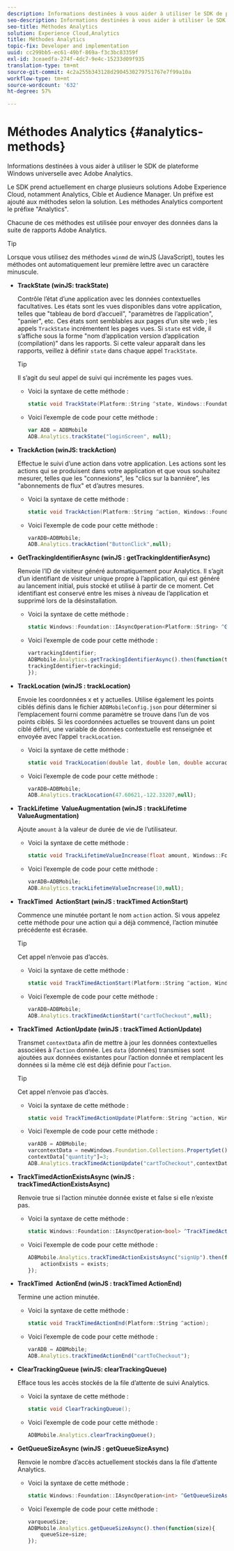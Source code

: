 ```yaml
---
description: Informations destinées à vous aider à utiliser le SDK de plateforme Windows universelle avec Adobe Analytics.
seo-description: Informations destinées à vous aider à utiliser le SDK de plateforme Windows universelle avec Adobe Analytics.
seo-title: Méthodes Analytics
solution: Experience Cloud,Analytics
title: Méthodes Analytics
topic-fix: Developer and implementation
uuid: cc299bb5-ec61-49bf-869a-f3c3bc83359f
exl-id: 3ceaedfa-274f-4dc7-9e4c-15233d09f935
translation-type: tm+mt
source-git-commit: 4c2a255b343128d2904530279751767e7f99a10a
workflow-type: tm+mt
source-wordcount: '632'
ht-degree: 57%

---
```


# Méthodes Analytics {#analytics-methods}

Informations destinées à vous aider à utiliser le SDK de plateforme Windows universelle avec Adobe Analytics.

Le SDK prend actuellement en charge plusieurs solutions Adobe Experience Cloud, notamment Analytics, Cible et Audience Manager. Un préfixe est ajouté aux méthodes selon la solution. Les méthodes Analytics comportent le préfixe &quot;Analytics&quot;.

Chacune de ces méthodes est utilisée pour envoyer des données dans la suite de rapports Adobe Analytics.

>[!TIP]
>
>Lorsque vous utilisez des méthodes `winmd` de winJS (JavaScript), toutes les méthodes ont automatiquement leur première lettre avec un caractère minuscule.

* **TrackState (winJS: trackState)**

   Contrôle l’état d’une application avec les données contextuelles facultatives. Les états sont les vues disponibles dans votre application, telles que &quot;tableau de bord d’accueil&quot;, &quot;paramètres de l’application&quot;, &quot;panier&quot;, etc. Ces états sont semblables aux pages d’un site web ; les appels `TrackState` incrémentent les pages vues.
Si `state` est vide, il s’affiche sous la forme &quot;nom d’application version d’application (compilation)&quot; dans les rapports. Si cette valeur apparaît dans les rapports, veillez à définir `state` dans chaque appel `TrackState`.

   >[!TIP]
   >
   >Il s’agit du seul appel de suivi qui incrémente les pages vues.

   * Voici la syntaxe de cette méthode :

      ```csharp
      static void TrackState(Platform::String ^state, Windows::Foundation::Collections::IMap<Platform::String^, Platform::Object> ^contextData); 
      ```

   * Voici l’exemple de code pour cette méthode :

      ```js
      var ADB = ADBMobile
      ADB.Analytics.trackState("loginScreen", null);
      ```

* **TrackAction (winJS: trackAction)**

   Effectue le suivi d’une action dans votre application. Les actions sont les actions qui se produisent dans votre application et que vous souhaitez mesurer, telles que les &quot;connexions&quot;, les &quot;clics sur la bannière&quot;, les &quot;abonnements de flux&quot; et d’autres mesures.

   * Voici la syntaxe de cette méthode :

      ```csharp
      static void TrackAction(Platform::String ^action, Windows::Foundation::Collections::IMap<Platform::String^, Platform::Object> ^contextData); 
      ```

   * Voici l’exemple de code pour cette méthode :

      ```js
      varADB=ADBMobile; 
      ADB.Analytics.trackAction("ButtonClick",null); 
      ```

* **GetTrackingIdentifierAsync (winJS : getTrackingIdentifierAsync)**

   Renvoie l’ID de visiteur généré automatiquement pour Analytics. Il s’agit d’un identifiant de visiteur unique propre à l’application, qui est généré au lancement initial, puis stocké et utilisé à partir de ce moment. Cet identifiant est conservé entre les mises à niveau de l’application et supprimé lors de la désinstallation.

   * Voici la syntaxe de cette méthode :

      ```csharp
      static Windows::Foundation::IAsyncOperation<Platform::String> ^GetTrackingIdentifierAsync(); 
      ```

   * Voici l’exemple de code pour cette méthode :

      ```js
      vartrackingIdentifier; 
      ADBMobile.Analytics.getTrackingIdentifierAsync().then(function(trackingid){
      trackingIdentifier=trackingid;
      });
      ```

* **TrackLocation (winJS : trackLocation)**

   Envoie les coordonnées x et y actuelles. Utilise également les points ciblés définis dans le fichier `ADBMobileConfig.json` pour déterminer si l’emplacement fourni comme paramètre se trouve dans l’un de vos points ciblés. Si les coordonnées actuelles se trouvent dans un point ciblé défini, une variable de données contextuelle est renseignée et envoyée avec l’appel `trackLocation`.

   * Voici la syntaxe de cette méthode :

      ```csharp
      static void TrackLocation(double lat, double lon, double accuracy, Windows::Foundation::Collections::IMap<Platform::String^, Platform::Object> ^contextData);
      ```

   * Voici l’exemple de code pour cette méthode :

      ```js
      varADB=ADBMobile; 
      ADB.Analytics.trackLocation(47.60621,-122.33207,null);
      ```

* **TrackLifetime &#x200B; ValueAugmentation (winJS : trackLifetime &#x200B; ValueAugmentation)**

   Ajoute `amount` à la valeur de durée de vie de l’utilisateur.

   * Voici la syntaxe de cette méthode :

      ```csharp
      static void TrackLifetimeValueIncrease(float amount, Windows::Foundation::Collections::IMap<Platform::String^, Platform::Object> ^contextData); 
      ```

   * Voici l’exemple de code pour cette méthode :

      ```js
      varADB=ADBMobile;
      ADB.Analytics.trackLifetimeValueIncrease(10,null);
      ```

* **TrackTimed &#x200B; ActionStart (winJS : trackTimed &#x200B; ActionStart)**

   Commence une minutée portant le nom `action` action. Si vous appelez cette méthode pour une action qui a déjà commencé, l’action minutée précédente est écrasée.

   >[!TIP]
   >
   >Cet appel n’envoie pas d’accès.

   * Voici la syntaxe de cette méthode :

      ```csharp
      static void TrackTimedActionStart(Platform::String ^action, Windows::Foundation::Collections::IMap<Platform::String^, Platform::Object^> ^contextData); 
      ```

   * Voici l’exemple de code pour cette méthode :

      ```js
      varADB=ADBMobile;
      ADB.Analytics.trackTimedActionStart("cartToCheckout",null); 
      ```

* **TrackTimed &#x200B; ActionUpdate (winJS : trackTimed &#x200B; ActionUpdate)**

   Transmet `contextData` afin de mettre à jour les données contextuelles associées à l’`action` donnée. Les `data` (données) transmises sont ajoutées aux données existantes pour l’action donnée et remplacent les données si la même clé est déjà définie pour l’`action`.

   >[!TIP]
   >
   >Cet appel n’envoie pas d’accès.

   * Voici la syntaxe de cette méthode :

      ```csharp
      static void TrackTimedActionUpdate(Platform::String ^action, Windows::Foundation::Collections::IMap<Platform::String^, Platform::Object> ^contextData); 
      ```

   * Voici l’exemple de code pour cette méthode :

      ```js
      varADB = ADBMobile;
      varcontextData = newWindows.Foundation.Collections.PropertySet();
      contextData["quantity"]=3; 
      ADB.Analytics.trackTimedActionUpdate("cartToCheckout",contextData);
      ```

* **TrackTimedActionExistsAsync (winJS : trackTimedActionExistsAsync)**

   Renvoie true si l’action minutée donnée existe et false si elle n’existe pas.

   * Voici la syntaxe de cette méthode :

      ```csharp
      static Windows::Foundation::IAsyncOperation<bool> ^TrackTimedActionExistsAsync(Platform::String ^action); 
      ```

   * Voici l’exemple de code pour cette méthode :

      ```js
      ADBMobile.Analytics.trackTimedActionExistsAsync("signUp").then(function(exists){ 
          actionExists = exists; 
      });
      ```

* **TrackTimed &#x200B; ActionEnd (winJS : trackTimed &#x200B; ActionEnd)**

   Termine une action minutée.

   * Voici la syntaxe de cette méthode :

      ```csharp
      static void TrackTimedActionEnd(Platform::String ^action);
      ```

   * Voici l’exemple de code pour cette méthode :

      ```js
      varADB = ADBMobile; 
      ADB.Analytics.trackTimedActionEnd("cartToCheckout"); 
      ```

* **ClearTrackingQueue (winJS: clearTrackingQueue)**

   Efface tous les accès stockés de la file d’attente de suivi Analytics.

   * Voici la syntaxe de cette méthode :

      ```csharp
      static void ClearTrackingQueue();
      ```

   * Voici l’exemple de code pour cette méthode :

      ```js
      ADBMobile.Analytics.clearTrackingQueue();
      ```

* **GetQueueSizeAsync (winJS : getQueueSizeAsync)**

   Renvoie le nombre d’accès actuellement stockés dans la file d’attente Analytics.

   * Voici la syntaxe de cette méthode :

      ```csharp
      static Windows::Foundation::IAsyncOperation<int> ^GetQueueSizeAsync();
      ```

   * Voici l’exemple de code pour cette méthode :

      ```js
      varqueueSize;
      ADBMobile.Analytics.getQueueSizeAsync().then(function(size){ 
          queueSize=size;
      });
      ```
